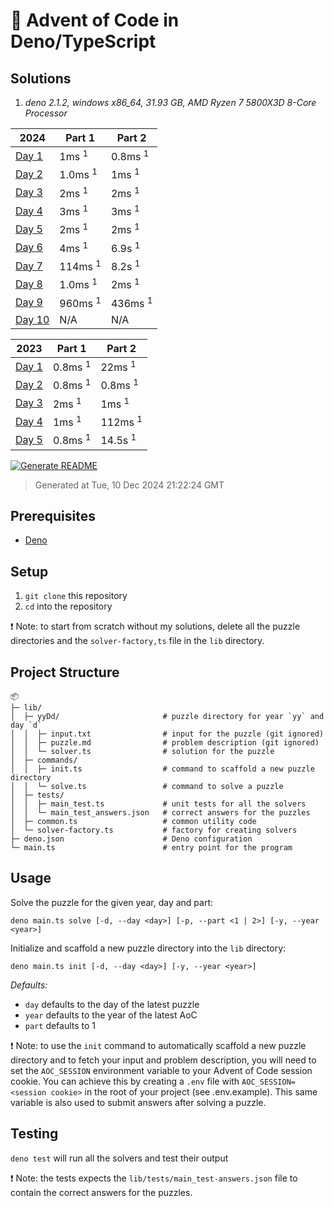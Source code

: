 # 🎄 Advent of Code in Deno/TypeScript

## Solutions

1. *deno 2.1.2, windows x86_64, 31.93 GB, AMD Ryzen 7 5800X3D 8-Core Processor*

| 2024 | Part 1 | Part 2 |
| --- | --- | --- |
| [Day 1](/lib/24D1/solver.ts) | 1ms <sup>1</sup> | 0.8ms <sup>1</sup> |
| [Day 2](/lib/24D2/solver.ts) | 1.0ms <sup>1</sup> | 1ms <sup>1</sup> |
| [Day 3](/lib/24D3/solver.ts) | 2ms <sup>1</sup> | 2ms <sup>1</sup> |
| [Day 4](/lib/24D4/solver.ts) | 3ms <sup>1</sup> | 3ms <sup>1</sup> |
| [Day 5](/lib/24D5/solver.ts) | 2ms <sup>1</sup> | 2ms <sup>1</sup> |
| [Day 6](/lib/24D6/solver.ts) | 4ms <sup>1</sup> | 6.9s <sup>1</sup> |
| [Day 7](/lib/24D7/solver.ts) | 114ms <sup>1</sup> | 8.2s <sup>1</sup> |
| [Day 8](/lib/24D8/solver.ts) | 1.0ms <sup>1</sup> | 2ms <sup>1</sup> |
| [Day 9](/lib/24D9/solver.ts) | 960ms <sup>1</sup> | 436ms <sup>1</sup> |
| [Day 10](/lib/24D10/solver.ts) | N/A  | N/A  |

| 2023 | Part 1 | Part 2 |
| --- | --- | --- |
| [Day 1](/lib/23D1/solver.ts) | 0.8ms <sup>1</sup> | 22ms <sup>1</sup> |
| [Day 2](/lib/23D2/solver.ts) | 0.8ms <sup>1</sup> | 0.8ms <sup>1</sup> |
| [Day 3](/lib/23D3/solver.ts) | 2ms <sup>1</sup> | 1ms <sup>1</sup> |
| [Day 4](/lib/23D4/solver.ts) | 1ms <sup>1</sup> | 112ms <sup>1</sup> |
| [Day 5](/lib/23D5/solver.ts) | 0.8ms <sup>1</sup> | 14.5s <sup>1</sup> |

[![Generate README](https://github.com/mabenj/aoc-deno-ts/actions/workflows/generate-readme.yml/badge.svg)](https://github.com/mabenj/aoc-deno-ts/actions/workflows/generate-readme.yml)
> Generated at Tue, 10 Dec 2024 21:22:24 GMT

## Prerequisites

-   [Deno](https://deno.land/)

## Setup

1. `git clone` this repository
2. `cd` into the repository

❗ Note: to start from scratch without my solutions, delete all the puzzle directories and the `solver-factory,ts` file in the `lib` directory.

## Project Structure

```
📦
├─ lib/
│  ├─ yyDd/                       # puzzle directory for year `yy` and day `d`
│  │  ├─ input.txt                # input for the puzzle (git ignored)
│  │  ├─ puzzle.md                # problem description (git ignored)
│  │  └─ solver.ts                # solution for the puzzle
│  ├─ commands/
│  │  ├─ init.ts                  # command to scaffold a new puzzle directory
│  │  └─ solve.ts                 # command to solve a puzzle
│  ├─ tests/
│  │  ├─ main_test.ts             # unit tests for all the solvers
│  │  └─ main_test_answers.json   # correct answers for the puzzles
│  ├─ common.ts                   # common utility code
│  └─ solver-factory.ts           # factory for creating solvers
├─ deno.json                      # Deno configuration
└─ main.ts                        # entry point for the program
```

## Usage

Solve the puzzle for the given year, day and part:

```
deno main.ts solve [-d, --day <day>] [-p, --part <1 | 2>] [-y, --year <year>]
```

Initialize and scaffold a new puzzle directory into the `lib` directory:

```
deno main.ts init [-d, --day <day>] [-y, --year <year>]
```

_Defaults:_

-   `day` defaults to the day of the latest puzzle
-   `year` defaults to the year of the latest AoC
-   `part` defaults to 1

❗ Note: to use the `init` command to automatically scaffold a new puzzle directory and to fetch your input and problem description, you will need to set the `AOC_SESSION` environment variable to your Advent of Code session cookie. You can achieve this by creating a `.env` file with `AOC_SESSION=<session cookie>` in the root of your project (see .env.example). This same variable is also used to submit answers after solving a puzzle.

## Testing

`deno test` will run all the solvers and test their output

❗ Note: the tests expects the `lib/tests/main_test-answers.json` file to contain the correct answers for the puzzles.
